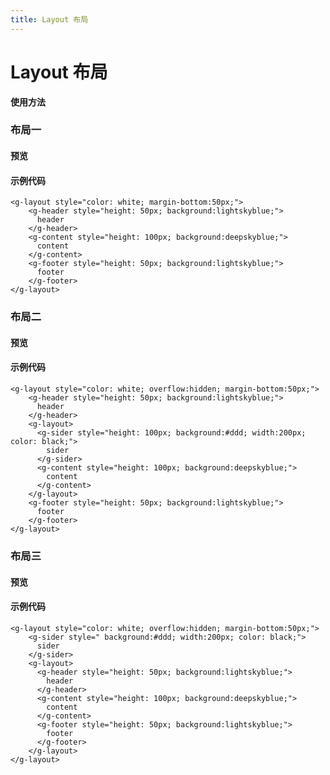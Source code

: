 ```yaml
---
title: Layout 布局
---
```

# Layout 布局

**使用方法**

### 布局一

#### 预览

<ClientOnly>
<layout-demo-1></layout-demo-1>
</ClientOnly>

#### 示例代码

```vue
<g-layout style="color: white; margin-bottom:50px;">
    <g-header style="height: 50px; background:lightskyblue;">
      header
    </g-header>
    <g-content style="height: 100px; background:deepskyblue;">
      content
    </g-content>
    <g-footer style="height: 50px; background:lightskyblue;">
      footer
    </g-footer>
</g-layout>
```

### 布局二

#### 预览

<ClientOnly>
<layout-demo-2></layout-demo-2>
</ClientOnly>

#### 示例代码

```vue
<g-layout style="color: white; overflow:hidden; margin-bottom:50px;">
    <g-header style="height: 50px; background:lightskyblue;">
      header
    </g-header>
    <g-layout>
      <g-sider style="height: 100px; background:#ddd; width:200px; color: black;">
        sider
      </g-sider>
      <g-content style="height: 100px; background:deepskyblue;">
        content
      </g-content>
    </g-layout>
    <g-footer style="height: 50px; background:lightskyblue;">
      footer
    </g-footer>
</g-layout>
```

### 布局三

#### 预览

<ClientOnly>
<layout-demo-3></layout-demo-3>
</ClientOnly>

#### 示例代码

```vue
<g-layout style="color: white; overflow:hidden; margin-bottom:50px;">
    <g-sider style=" background:#ddd; width:200px; color: black;">
      sider
    </g-sider>
    <g-layout>
      <g-header style="height: 50px; background:lightskyblue;">
        header
      </g-header>
      <g-content style="height: 100px; background:deepskyblue;">
        content
      </g-content>
      <g-footer style="height: 50px; background:lightskyblue;">
        footer
      </g-footer>
    </g-layout>
</g-layout>
```